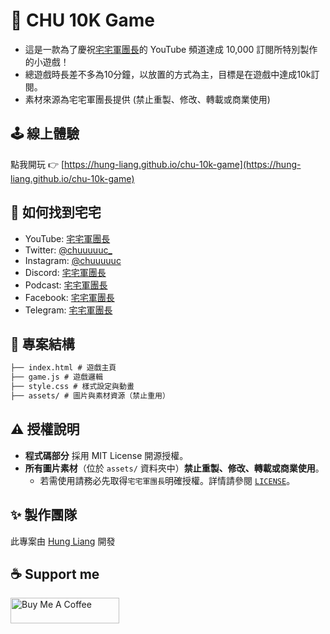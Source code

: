 
# 🎉 CHU 10K Game

- 這是一款為了慶祝[宅宅軍團長](https://www.youtube.com/channel/UCEky8OgUsk5zYwFlkMpC6ig)的 YouTube 頻道達成 10,000 訂閱所特別製作的小遊戲！
- 總遊戲時長差不多為10分鐘，以放置的方式為主，目標是在遊戲中達成10k訂閱。
- 素材來源為宅宅軍團長提供 (禁止重製、修改、轉載或商業使用)

## 🕹️ 線上體驗

點我開玩 👉 [https://hung-liang.github.io/chu-10k-game](https://hung-liang.github.io/chu-10k-game)

## 📖 如何找到宅宅

- YouTube: [宅宅軍團長](https://www.youtube.com/channel/UCEky8OgUsk5zYwFlkMpC6ig)
- Twitter: [@chuuuuuc_](https://twitter.com/chuuuuuc_)
- Instagram: [@chuuuuuc](https://www.instagram.com/chuuuuuc/)
- Discord: [宅宅軍團長](https://discord.gg/xMuxFy3ZuQ)
- Podcast: [宅宅軍團長](https://open.firstory.me/user/chuuuuuc/platforms)
- Facebook: [宅宅軍團長](https://www.facebook.com/chuuuuuc)
- Telegram: [宅宅軍團長](https://t.me/chuuuuuc)

## 📁 專案結構

```markdown
├── index.html # 遊戲主頁
├── game.js # 遊戲邏輯
├── style.css # 樣式設定與動畫
├── assets/ # 圖片與素材資源（禁止重用）
```

## ⚠️ 授權說明

- **程式碼部分** 採用 MIT License 開源授權。
- **所有圖片素材**（位於 `assets/` 資料夾中）**禁止重製、修改、轉載或商業使用**。  
  - 若需使用請務必先取得`宅宅軍團長`明確授權。詳情請參閱 [`LICENSE`](./LICENSE)。

## ✨ 製作團隊

此專案由 [Hung Liang](https://github.com/Hung-Liang) 開發

## ☕ Support me

<a href="https://www.buymeacoffee.com/hungliang" target="_blank"><img src="https://cdn.buymeacoffee.com/buttons/default-orange.png" alt="Buy Me A Coffee" height="41" width="174"></a>
